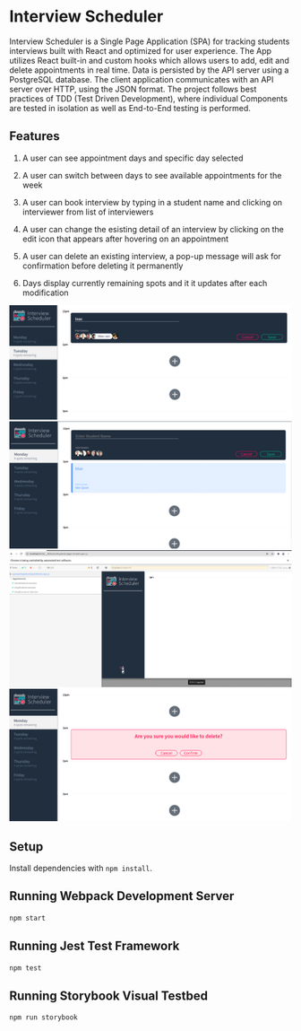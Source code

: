 # Interview Scheduler
Interview Scheduler is a Single Page Application (SPA) for tracking students interviews built with React and optimized for user experience. The App utilizes React built-in and custom hooks which allows users to add, edit and delete appointments in real time. Data is persisted by the API server using a PostgreSQL database. The client application communicates with an API server over HTTP, using the JSON format. The project follows best practices of TDD (Test Driven Development), where individual Components are tested in isolation as well as End-to-End testing is performed.

## Features
1) A user can see appointment days and specific day selected

2) A user can switch between days to see available appointments for the week

3) A user can book interview by typing in a student name and clicking on interviewer from list of interviewers

4) A user can change the esisting detail of an interview by clicking on the edit icon that appears after hovering on an appointment

5) A user can delete an existing interview, a pop-up message will ask for confirmation before deleting it permanently

6) Days display currently remaining spots and it it updates after each modification 

!["Editing an appointment"](https://github.com/Rofiat369/Scheduler/blob/master/docs/appointment-edit.png)
!["Unedited appointment form"](https://github.com/Rofiat369/Scheduler/blob/master/docs/appointment-form.png)
!["End to End testing with cypress"](https://github.com/Rofiat369/Scheduler/blob/master/docs/cypresstest.png)
!["Delete appointment confirmation"](https://github.com/Rofiat369/Scheduler/blob/master/docs/delete-confirmation.png)
## Setup

Install dependencies with `npm install`.

## Running Webpack Development Server

```sh
npm start
```

## Running Jest Test Framework

```sh
npm test
```

## Running Storybook Visual Testbed

```sh
npm run storybook
```
